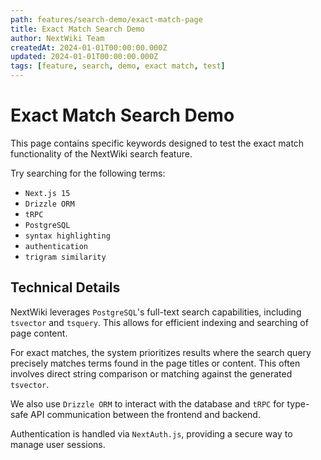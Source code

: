 ```yaml
---
path: features/search-demo/exact-match-page
title: Exact Match Search Demo
author: NextWiki Team
createdAt: 2024-01-01T00:00:00.000Z
updated: 2024-01-01T00:00:00.000Z
tags: [feature, search, demo, exact match, test]
---
```


# Exact Match Search Demo

This page contains specific keywords designed to test the exact match functionality of the NextWiki search feature.

Try searching for the following terms:

-   `Next.js 15`
-   `Drizzle ORM`
-   `tRPC`
-   `PostgreSQL`
-   `syntax highlighting`
-   `authentication`
-   `trigram similarity`

## Technical Details

NextWiki leverages `PostgreSQL`'s full-text search capabilities, including `tsvector` and `tsquery`. This allows for efficient indexing and searching of page content.

For exact matches, the system prioritizes results where the search query precisely matches terms found in the page titles or content. This often involves direct string comparison or matching against the generated `tsvector`.

We also use `Drizzle ORM` to interact with the database and `tRPC` for type-safe API communication between the frontend and backend.

Authentication is handled via `NextAuth.js`, providing a secure way to manage user sessions. 